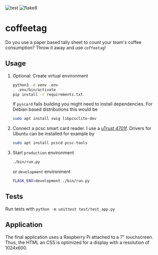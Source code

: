 ![test](https://github.com/hackenbergstefan/coffeetag/workflows/test/badge.svg)
![flake8](https://github.com/hackenbergstefan/coffeetag/workflows/flake8/badge.svg)

# coffeetag

Do you use a paper based tally sheet to count your team's coffee consumption? Throw it away and use `coffeetag`!

## Usage

1. Optional: Create virtual environment
    ```bash
    python3 -m venv .env
    . .env/bin/activate
    pip install -r requirements.txt
    ```
    If `pyscard` fails building you might need to install dependencies. For Debian based distributions this would be
    ```sh
    sudo apt install swig libpcsclite-dev
    ```
2. Connect a pcsc smart card reader. I use a [uTrust 4701f](https://support.identiv.com/4701f/). Drivers for Ubuntu can be installed for example by
    ```sh
    sudo apt install pcscd pcsc-tools
    ```
3. Start `production` environment
    ```sh
    ./bin/run.py
    ```
    or `development` environment
    ```sh
    FLASK_ENV=development ./bin/run.py
    ```

## Tests
Run tests with `python -m unittest test/test_app.py`


## Application

The final application uses a Raspberry Pi attached to a 7" touchscreen. Thus, the HTML an CSS is optimized for a display with a resolution of 1024x600.
